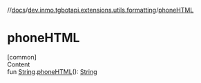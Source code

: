 //[docs](../../index.md)/[dev.inmo.tgbotapi.extensions.utils.formatting](index.md)/[phoneHTML](phone-h-t-m-l.md)



# phoneHTML  
[common]  
Content  
fun [String](https://kotlinlang.org/api/latest/jvm/stdlib/kotlin/-string/index.html).[phoneHTML](phone-h-t-m-l.md)(): [String](https://kotlinlang.org/api/latest/jvm/stdlib/kotlin/-string/index.html)  



